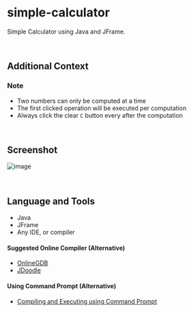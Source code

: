 # simple-calculator

Simple Calculator using Java and JFrame.

<br>

## Additional Context

### Note

- Two numbers can only be computed at a time
- The first clicked operation will be executed per computation
- Always click the clear `C` button every after the computation

<br>

## Screenshot

![image](https://user-images.githubusercontent.com/84888155/124604480-8eaf0a80-de9d-11eb-9bf0-daa40167519c.png)

<br>

## Language and Tools

- Java
- JFrame
- Any IDE, or compiler

#### Suggested Online Compiler (Alternative)

- <a href="https://www.onlinegdb.com">OnlineGDB</a>
- <a href="https://www.jdoodle.com">JDoodle</a>

#### Using Command Prompt (Alternative)

- <a href="https://github.com/rynrsts/simple-calculator/blob/main/command-prompt.md">Compiling and Executing using Command Prompt</a>
